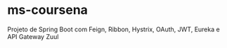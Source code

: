 # ms-coursena
Projeto de Spring Boot com Feign, Ribbon, Hystrix, OAuth, JWT, Eureka e API Gateway Zuul
